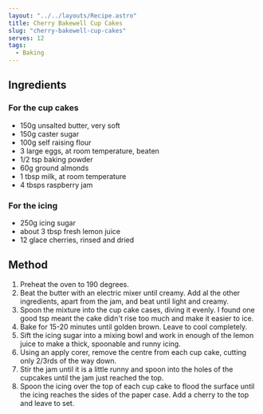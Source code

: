 ```yaml
---
layout: "../../layouts/Recipe.astro"
title: Cherry Bakewell Cup Cakes
slug: "cherry-bakewell-cup-cakes"
serves: 12
tags:
  - Baking
---
```


## Ingredients


### For the cup cakes

- 150g unsalted butter, very soft
- 150g caster sugar
- 100g self raising flour
- 3 large eggs, at room temperature, beaten
- 1/2 tsp baking powder
- 60g ground almonds
- 1 tbsp milk, at room temperature
- 4 tbsps raspberry jam

### For the icing

- 250g icing sugar
- about 3 tbsp fresh lemon juice
- 12 glace cherries, rinsed and dried

## Method

1. Preheat the oven to 190 degrees.
1. Beat the butter with an electric mixer until creamy. Add al the other ingredients, apart from the jam, and beat until light and creamy.
1. Spoon the mixture into the cup cake cases, diving it evenly. I found one good tsp meant the cake didn't rise too much and make it easier to ice.
1. Bake for 15-20 minutes until golden brown. Leave to cool completely.
1. Sift the icing sugar into a mixing bowl and work in enough of the lemon juice to make a thick, spoonable and runny icing.
1. Using an apply corer, remove the centre from each cup cake, cutting only 2/3rds of the way down.
1. Stir the jam until it is a little runny and spoon into the holes of the cupcakes until the jam just reached the top.
1. Spoon the icing over the top of each cup cake to flood the surface until the icing reaches the sides of the paper case. Add a cherry to the top and leave to set.